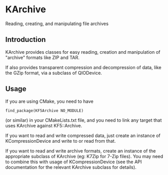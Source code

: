 # KArchive

Reading, creating, and manipulating file archives

## Introduction

KArchive provides classes for easy reading, creation and manipulation of
"archive" formats like ZIP and TAR.

If also provides transparent compression and decompression of data, like the
GZip format, via a subclass of QIODevice.

## Usage

If you are using CMake, you need to have

    find_package(KF5Archive NO_MODULE)

(or similar) in your CMakeLists.txt file, and you need to link any target that
uses KArchive against KF5::Archive.

If you want to read and write compressed data, just create an instance of
KCompressionDevice and write to or read from that.

If you want to read and write archive formats, create an instance of the
appropriate subclass of KArchive (eg: K7Zip for 7-Zip files).  You may need to
combine this with usage of KCompressionDevice (see the API documentation for the
relevant KArchive subclass for details).

